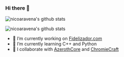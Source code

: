 ### Hi there 👋

![nicoaravena's github stats](https://github-readme-stats.vercel.app/api?username=nicoaravena&show_icons=true&theme=radical)

![nicoaravena's github stats](https://github-readme-stats.vercel.app/api/top-langs?username=nicoaravena&theme=radical&hide=java,javascript,html,css&layout=compact)

- 🔭 I’m currently working on [Fidelizador.com](https://www.fidelizador.com)
- 🌱 I’m currently learning C++ and Python
- 👯 I collaborate with [AzerothCore](https://www.azerothcore.org/) and [ChromieCraft](https://www.chromiecraft.com/)
